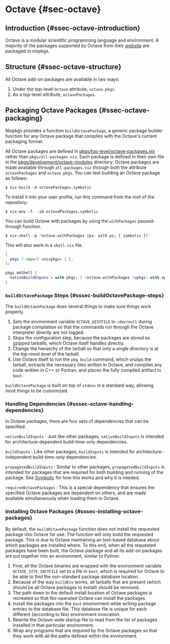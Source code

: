 # Octave {#sec-octave}

## Introduction {#ssec-octave-introduction}

Octave is a modular scientific programming language and environment.
A majority of the packages supported by Octave from their [website](https://octave.sourceforge.io/packages.php) are packaged in nixpkgs.

## Structure {#ssec-octave-structure}

All Octave add-on packages are available in two ways:
1. Under the top-level `Octave` attribute, `octave.pkgs`.
2. As a top-level attribute, `octavePackages`.

## Packaging Octave Packages {#ssec-octave-packaging}

Nixpkgs provides a function `buildOctavePackage`, a generic package builder function for any Octave package that complies with the Octave's current packaging format.

All Octave packages are defined in [pkgs/top-level/octave-packages.nix](https://github.com/NixOS/nixpkgs/blob/master/pkgs/top-level/octave-packages.nix) rather than `pkgs/all-packages.nix`.
Each package is defined in their own file in the [pkgs/development/octave-modules](https://github.com/NixOS/nixpkgs/blob/master/pkgs/development/octave-modules) directory.
Octave packages are made available through `all-packages.nix` through both the attribute `octavePackages` and `octave.pkgs`.
You can test building an Octave package as follows:

```ShellSession
$ nix-build -A octavePackages.symbolic
```

To install it into your user profile, run this command from the root of the repository:

```ShellSession
$ nix-env -f. -iA octavePackages.symbolic
```

You can build Octave with packages by using the `withPackages` passed-through function.

```ShellSession
$ nix-shell -p 'octave.withPackages (ps: with ps; [ symbolic ])'
```

This will also work in a `shell.nix` file.

```nix
{
  pkgs ? import <nixpkgs> { },
}:

pkgs.mkShell {
  nativeBuildInputs = with pkgs; [ (octave.withPackages (opkgs: with opkgs; [ symbolic ])) ];
}
```

### `buildOctavePackage` Steps {#sssec-buildOctavePackage-steps}

The `buildOctavePackage` does several things to make sure things work properly.

1. Sets the environment variable `OCTAVE_HISTFILE` to `/dev/null` during package compilation so that the commands run through the Octave interpreter directly are not logged.
2. Skips the configuration step, because the packages are stored as gzipped tarballs, which Octave itself handles directly.
3. Change the hierarchy of the tarball so that only a single directory is at the top-most level of the tarball.
4. Use Octave itself to run the `pkg build` command, which unzips the tarball, extracts the necessary files written in Octave, and compiles any code written in C++ or Fortran, and places the fully compiled artifact in `$out`.

`buildOctavePackage` is built on top of `stdenv` in a standard way, allowing most things to be customized.

### Handling Dependencies {#sssec-octave-handling-dependencies}

In Octave packages, there are four sets of dependencies that can be specified:

`nativeBuildInputs`
: Just like other packages, `nativeBuildInputs` is intended for architecture-dependent build-time-only dependencies.

`buildInputs`
: Like other packages, `buildInputs` is intended for architecture-independent build-time-only dependencies.

`propagatedBuildInputs`
: Similar to other packages, `propagatedBuildInputs` is intended for packages that are required for both building and running of the package.
See [Symbolic](https://github.com/NixOS/nixpkgs/blob/master/pkgs/development/octave-modules/symbolic/default.nix) for how this works and why it is needed.

`requiredOctavePackages`
: This is a special dependency that ensures the specified Octave packages are dependent on others, and are made available simultaneously when loading them in Octave.

### Installing Octave Packages {#sssec-installing-octave-packages}

By default, the `buildOctavePackage` function does _not_ install the requested package into Octave for use.
The function will only build the requested package.
This is due to Octave maintaining an text-based database about which packages are installed where.
To this end, when all the requested packages have been built, the Octave package and all its add-on packages are put together into an environment, similar to Python.

1. First, all the Octave binaries are wrapped with the environment variable `OCTAVE_SITE_INITFILE` set to a file in `$out`, which is required for Octave to be able to find the non-standard package database location.
2. Because of the way `buildEnv` works, all tarballs that are present (which should be all Octave packages to install) should be removed.
3. The path down to the default install location of Octave packages is recreated so that Nix-operated Octave can install the packages.
4. Install the packages into the `$out` environment while writing package entries to the database file.
This database file is unique for each different (according to Nix) environment invocation.
5. Rewrite the Octave-wide startup file to read from the list of packages installed in that particular environment.
6. Wrap any programs that are required by the Octave packages so that they work with all the paths defined within the environment.
